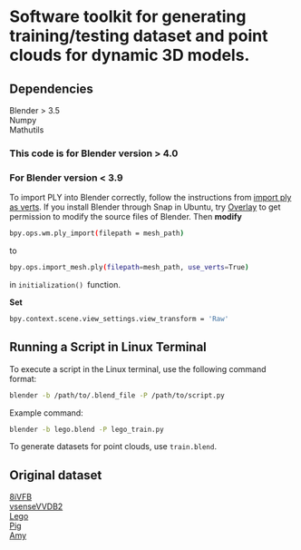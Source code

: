 # Software toolkit for generating training/testing dataset and point clouds for dynamic 3D models.
## Dependencies
Blender > 3.5 <br />
Numpy <br />
Mathutils
### This code is for Blender version > 4.0
### For Blender version < 3.9
To import PLY into Blender correctly, follow the instructions from [import ply as verts](https://github.com/TombstoneTumbleweedArt/import-ply-as-verts).
If you install Blender through Snap in Ubuntu, try [Overlay](https://snapcraft.io/overlay) to get permission to modify the source files of Blender. Then **modify** 
```bash
bpy.ops.wm.ply_import(filepath = mesh_path)
```  
to
```bash
bpy.ops.import_mesh.ply(filepath=mesh_path, use_verts=True)
```
in ```initialization() ```function.

**Set**
``` bash
bpy.context.scene.view_settings.view_transform = 'Raw'
```
## Running a Script in Linux Terminal
To execute a script in the Linux terminal, use the following command format:

```bash
blender -b /path/to/.blend_file -P /path/to/script.py
```

Example command:
```bash
blender -b lego.blend -P lego_train.py
```
To generate datasets for point clouds, use ```train.blend```. 

## Original dataset
[8iVFB](http://plenodb.jpeg.org/pc/8ilabs/)  
[vsenseVVDB2](https://v-sense.scss.tcd.ie/research/vsensevvdb2-v-sense-volumetric-video-quality-database-2/)  
[Lego](https://drive.google.com/drive/folders/128yBriW1IG_3NJ5Rp7APSTZsJqdJdfc1)  
[Pig](https://blendermarket.com/products/piggy-animations-vfx-grace)  
[Amy](https://studio.blender.org/characters/5f1ed640e9115ed35ea4b3fb/showcase/1/)  








